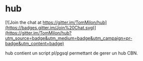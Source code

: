 # hub

[![Join the chat at https://gitter.im/TomMilon/hub](https://badges.gitter.im/Join%20Chat.svg)](https://gitter.im/TomMilon/hub?utm_source=badge&utm_medium=badge&utm_campaign=pr-badge&utm_content=badge)

hub contient un script pl/pgsql permettant de gerer un hub CBN.
